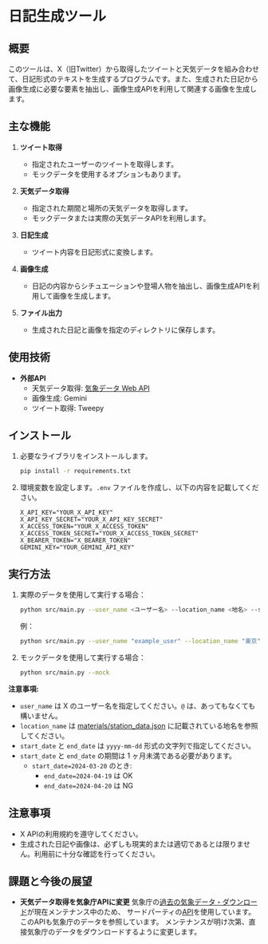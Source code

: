 # 日記生成ツール

## 概要

このツールは、X（旧Twitter）から取得したツイートと天気データを組み合わせて、日記形式のテキストを生成するプログラムです。また、生成された日記から画像生成に必要な要素を抽出し、画像生成APIを利用して関連する画像を生成します。

## 主な機能

1. **ツイート取得**
   - 指定されたユーザーのツイートを取得します。
   - モックデータを使用するオプションもあります。

2. **天気データ取得**
   - 指定された期間と場所の天気データを取得します。
   - モックデータまたは実際の天気データAPIを利用します。

3. **日記生成**
   - ツイート内容を日記形式に変換します。

4. **画像生成**
   - 日記の内容からシチュエーションや登場人物を抽出し、画像生成APIを利用して画像を生成します。

5. **ファイル出力**
   - 生成された日記と画像を指定のディレクトリに保存します。

## 使用技術

- **外部API**
  - 天気データ取得: [気象データ Web API](https://www.cultivationdata.net/weather-web-api.html)
  - 画像生成: Gemini
  - ツイート取得: Tweepy

## インストール

1. 必要なライブラリをインストールします。

    ```bash
    pip install -r requirements.txt
    ```

2. 環境変数を設定します。`.env` ファイルを作成し、以下の内容を記載してください。

    ```env
    X_API_KEY="YOUR_X_API_KEY"
    X_API_KEY_SECRET="YOUR_X_API_KEY_SECRET"
    X_ACCESS_TOKEN="YOUR_X_ACCESS_TOKEN"
    X_ACCESS_TOKEN_SECRET="YOUR_X_ACCESS_TOKEN_SECRET"
	X_BEARER_TOKEN="X_BEARER_TOKEN"
    GEMINI_KEY="YOUR_GEMINI_API_KEY"
    ```

## 実行方法

1. 実際のデータを使用して実行する場合：

    ```bash
    python src/main.py --user_name <ユーザー名> --location_name <地名> --start_date <開始日> --end_date <終了日>
    ```

    例：

    ```bash
    python src/main.py --user_name "example_user" --location_name "東京" --start_date "2023-05-01" --end_date "2023-05-07"
    ```

2. モックデータを使用して実行する場合：

    ```bash
    python src/main.py --mock
    ```

**注意事項:**

- `user_name` は X のユーザー名を指定してください。`@` は、あってもなくても構いません。
- `location_name` は [materials/station_data.json](https://github.com/Syogo-Suganoya/inkpost/blob/main/materials/station_data.json) に記載されている地名を参照してください。
- `start_date` と `end_date` は `yyyy-mm-dd` 形式の文字列で指定してください。
- `start_date` と `end_date` の期間は 1 ヶ月未満である必要があります。
  - `start_date=2024-03-20` のとき:
    - `end_date=2024-04-19` は OK
    - `end_date=2024-04-20` は NG

## 注意事項

- X APIの利用規約を遵守してください。
- 生成された日記や画像は、必ずしも現実的または適切であるとは限りません。利用前に十分な確認を行ってください。

## 課題と今後の展望

- **天気データ取得を気象庁APIに変更**
  気象庁の[過去の気象データ・ダウンロード](https://www.data.jma.go.jp/risk/obsdl/)が現在メンテナンス中のため、
  サードパーティの[API](https://www.cultivationdata.net/weather-web-api.html)を使用しています。このAPIも気象庁のデータを参照しています。
  メンテナンスが明け次第、直接気象庁のデータをダウンロードするように変更します。

